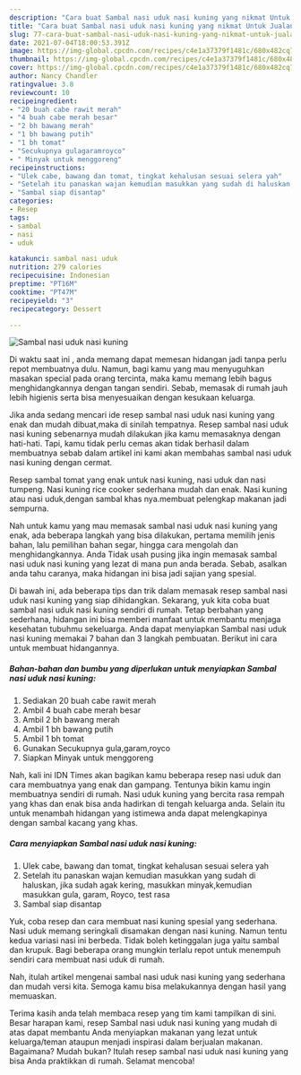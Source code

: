 ```yaml
---
description: "Cara buat Sambal nasi uduk nasi kuning yang nikmat Untuk Jualan"
title: "Cara buat Sambal nasi uduk nasi kuning yang nikmat Untuk Jualan"
slug: 77-cara-buat-sambal-nasi-uduk-nasi-kuning-yang-nikmat-untuk-jualan
date: 2021-07-04T18:00:53.391Z
image: https://img-global.cpcdn.com/recipes/c4e1a37379f1481c/680x482cq70/sambal-nasi-uduk-nasi-kuning-foto-resep-utama.jpg
thumbnail: https://img-global.cpcdn.com/recipes/c4e1a37379f1481c/680x482cq70/sambal-nasi-uduk-nasi-kuning-foto-resep-utama.jpg
cover: https://img-global.cpcdn.com/recipes/c4e1a37379f1481c/680x482cq70/sambal-nasi-uduk-nasi-kuning-foto-resep-utama.jpg
author: Nancy Chandler
ratingvalue: 3.8
reviewcount: 10
recipeingredient:
- "20 buah cabe rawit merah"
- "4 buah cabe merah besar"
- "2 bh bawang merah"
- "1 bh bawang putih"
- "1 bh tomat"
- "Secukupnya gulagaramroyco"
- " Minyak untuk menggoreng"
recipeinstructions:
- "Ulek cabe, bawang dan tomat, tingkat kehalusan sesuai selera yah"
- "Setelah itu panaskan wajan kemudian masukkan yang sudah di haluskan, jika sudah agak kering, masukkan minyak,kemudian masukkan gula, garam, Royco, test rasa"
- "Sambal siap disantap"
categories:
- Resep
tags:
- sambal
- nasi
- uduk

katakunci: sambal nasi uduk 
nutrition: 279 calories
recipecuisine: Indonesian
preptime: "PT16M"
cooktime: "PT47M"
recipeyield: "3"
recipecategory: Dessert

---
```



![Sambal nasi uduk nasi kuning](https://img-global.cpcdn.com/recipes/c4e1a37379f1481c/680x482cq70/sambal-nasi-uduk-nasi-kuning-foto-resep-utama.jpg)

Di waktu  saat ini , anda memang dapat memesan hidangan jadi tanpa perlu repot membuatnya dulu. Namun, bagi kamu yang mau menyuguhkan masakan special pada orang tercinta, maka kamu memang lebih bagus menghidangkannya dengan tangan sendiri. Sebab, memasak di rumah jauh lebih higienis serta bisa menyesuaikan dengan kesukaan keluarga.

Jika anda sedang mencari ide resep sambal nasi uduk nasi kuning yang enak dan mudah dibuat,maka di sinilah tempatnya. Resep sambal nasi uduk nasi kuning  sebenarnya mudah dilakukan jika kamu memasaknya dengan hati-hati. Tapi, kamu tidak perlu cemas akan tidak berhasil dalam membuatnya 
sebab dalam artikel ini kami akan membahas sambal nasi uduk nasi kuning dengan cermat.  

Resep sambal tomat yang enak untuk nasi kuning, nasi uduk dan nasi tumpeng. Nasi kuning rice cooker sederhana mudah dan enak. Nasi kuning atau nasi uduk,dengan sambal khas nya.membuat pelengkap makanan jadi sempurna.

Nah untuk kamu yang mau memasak sambal nasi uduk nasi kuning yang enak, ada beberapa langkah yang bisa dilakukan, pertama memilih jenis bahan, lalu pemilihan bahan segar, hingga cara mengolah dan menghidangkannya. Anda Tidak usah pusing jika ingin memasak sambal nasi uduk nasi kuning yang lezat di mana pun anda berada. Sebab, asalkan anda  tahu caranya, maka hidangan ini bisa jadi sajian yang spesial.

Di bawah ini, ada beberapa tips dan trik dalam memasak resep sambal nasi uduk nasi kuning yang siap dihidangkan. Sekarang, yuk kita coba buat sambal nasi uduk nasi kuning sendiri di rumah. Tetap berbahan yang sederhana, hidangan ini bisa memberi manfaat untuk membantu menjaga kesehatan tubuhmu sekeluarga. Anda dapat menyiapkan Sambal nasi uduk nasi kuning memakai 7 bahan dan 3 langkah pembuatan. Berikut ini cara untuk membuat hidangannya.

<!--inarticleads1-->

##### Bahan-bahan dan bumbu yang diperlukan untuk menyiapkan Sambal nasi uduk nasi kuning:

1. Sediakan 20 buah cabe rawit merah
1. Ambil 4 buah cabe merah besar
1. Ambil 2 bh bawang merah
1. Ambil 1 bh bawang putih
1. Ambil 1 bh tomat
1. Gunakan Secukupnya gula,garam,royco
1. Siapkan  Minyak untuk menggoreng


Nah, kali ini IDN Times akan bagikan kamu beberapa resep nasi uduk dan cara membuatnya yang enak dan gampang. Tentunya bikin kamu ingin membuatnya sendiri di rumah. Nasi uduk kuning yang bercita rasa rempah yang khas dan enak bisa anda hadirkan di tengah keluarga anda. Selain itu untuk menambah hidangan yang istimewa anda dapat melengkapinya dengan sambal kacang yang khas. 

<!--inarticleads2-->

##### Cara menyiapkan Sambal nasi uduk nasi kuning:

1. Ulek cabe, bawang dan tomat, tingkat kehalusan sesuai selera yah
1. Setelah itu panaskan wajan kemudian masukkan yang sudah di haluskan, jika sudah agak kering, masukkan minyak,kemudian masukkan gula, garam, Royco, test rasa
1. Sambal siap disantap


Yuk, coba resep dan cara membuat nasi kuning spesial yang sederhana. Nasi uduk memang seringkali disamakan dengan nasi kuning. Namun tentu kedua variasi nasi ini berbeda. Tidak boleh ketinggalan juga yaitu sambal dan krupuk. Bagi beberapa orang mungkin terlalu repot untuk menempuh sendiri cara membuat nasi uduk di rumah. 

Nah, itulah artikel mengenai  sambal nasi uduk nasi kuning  yang sederhana dan mudah versi kita. Semoga kamu bisa melakukannya dengan hasil yang memuaskan. 

Terima kasih anda telah membaca resep yang tim kami tampilkan di sini. Besar harapan kami, resep  Sambal nasi uduk nasi kuning yang mudah di atas dapat membantu Anda menyiapkan makanan yang lezat untuk keluarga/teman ataupun menjadi inspirasi dalam berjualan makanan. Bagaimana? Mudah bukan? Itulah resep sambal nasi uduk nasi kuning yang bisa Anda praktikkan di rumah. Selamat mencoba!

